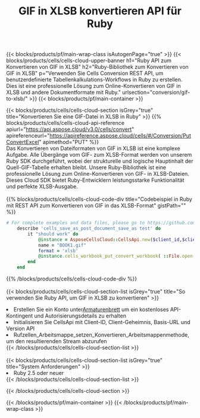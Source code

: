 ﻿---
title:  GIF in XLSB konvertieren API für Ruby
description:  Verwenden von Aspose.Cells Cloud SDK für Ruby zum Konvertieren einer GIF-Formatdatei in eine XLSB-Formatdatei.
url: /de/ruby/conversion/gif-to-xlsb/
---
{{< blocks/products/pf/main-wrap-class isAutogenPage="true" >}}
{{< blocks/products/cells/cells-cloud-upper-banner h1="Ruby API zum Konvertieren von GIF in XLSB" h2="Ruby-Bibliothek zum Konvertieren von GIF in XLSB" p="Verwenden Sie Cells Conversion REST API, um benutzerdefinierte Tabellenkalkulations-Workflows in Ruby zu erstellen. Dies ist eine professionelle Lösung zum Online-Konvertieren von GIF in XLSB und andere Dokumentformate mit Ruby." urlsection="conversion/gif-to-xlsb/" >}}
{{< blocks/products/pf/main-container >}}

{{< blocks/products/cells/cells-cloud-section isGrey="true" title="Konvertieren Sie eine GIF-Datei in XLSB in Ruby" >}}
{{% blocks/products/cells/cells-cloud-api-reference apiurl="https://api.aspose.cloud/v3.0/cells/convert" apireferenceurl="https://apireference.aspose.cloud/cells/#/Conversion/PutConvertExcel" apimethod="PUT" %}}
<br/>
Das Konvertieren von Dateiformaten von GIF in XLSB ist eine komplexe Aufgabe. Alle Übergänge vom GIF- zum XLSB-Format werden von unserem Ruby SDK durchgeführt, wobei der strukturelle und logische Hauptinhalt der Quell-GIF-Tabelle erhalten bleibt. Unsere Ruby-Bibliothek ist eine professionelle Lösung zum Online-Konvertieren von GIF- in XLSB-Dateien. Dieses Cloud SDK bietet Ruby-Entwicklern leistungsstarke Funktionalität und perfekte XLSB-Ausgabe.
<br/>
<br/>
{{% blocks/products/cells/cells-cloud-code-div title="Codebeispiel in Ruby mit REST API zum Konvertieren von GIF in das XLSB-Format" gistPath="" %}}
 
```ruby
# For complete examples and data files, please go to https://github.com/aspose-cells-cloud/aspose-cells-cloud-ruby/
    describe 'cells_save_as_post_document_save_as test' do
        it "should work" do
            @instance = AsposeCellsCloud::CellsApi.new($client_id,$client_secret,"v3.0","https://api.aspose.cloud/")
            name = "BOOK1.gif"
            format = 'xlsb'
            @instance.cells_workbook_put_convert_workbook( ::File.open(File.expand_path("data/"+name),"r")  {|io| io.read(io.size) },{:format=>format})     
        end
    end
```
 
{{% /blocks/products/cells/cells-cloud-code-div %}}
<br/>
<br/>
{{< blocks/products/cells/cells-cloud-section-list isGrey="true" title="So verwenden Sie Ruby API, um GIF in XLSB zu konvertieren" >}}
<li> Erstellen Sie ein Konto unter<a href="https://dashboard.aspose.cloud/">Armaturenbrett</a> um ein kostenloses API-Kontingent und Autorisierungsdetails zu erhalten</li>
<li>Initialisieren Sie CellsApi mit Client-ID, Client-Geheimnis, Basis-URL und Version API</li>
<li>Rufzellen_Arbeitsmappe_setzen_Konvertieren_Arbeitsmappenmethode, um den resultierenden Stream abzurufen</li>
{{< /blocks/products/cells/cells-cloud-section-list >}}
<br/>
<br/>
{{< blocks/products/cells/cells-cloud-section-list isGrey="true" title="System Anforderungen" >}}
<li>Ruby 2.5 oder neuer</li>
{{< /blocks/products/cells/cells-cloud-section-list >}}

{{< /blocks/products/cells/cells-cloud-section >}}

{{< /blocks/products/pf/main-container >}}
{{< /blocks/products/pf/main-wrap-class >}}
